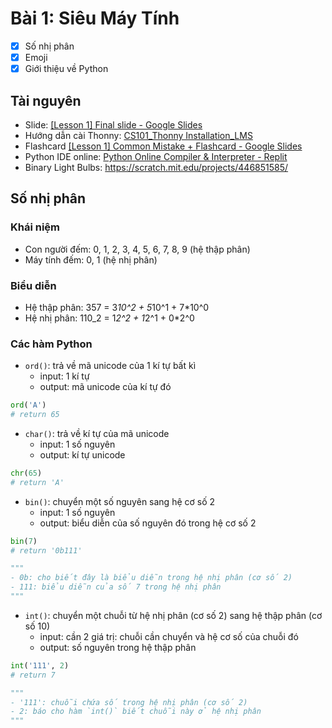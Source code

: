 # Bài 1: Siêu Máy Tính
- [x] Số nhị phân
- [x] Emoji
- [x] Giới thiệu về Python

## Tài nguyên

- Slide: [[Lesson 1] Final slide - Google Slides](https://docs.google.com/presentation/d/e/2PACX-1vSwCVVx54yw5HrxqYj_-6y70_fqsqqa385gr_fFpH09dbnjx10i2eqoMtMBZrhFItXb8U6pDytEzYgr/embed?start=false&loop=false&delayms=3000&slide=id.p)
- Hướng dẫn cài Thonny: [CS101_Thonny Installation_LMS](https://docs.google.com/document/d/e/2PACX-1vShSM83TtpgfeImrq5u6O9ZImebCfVi92YapPaVdkBRJyXpzjUAWN-R4gct1tQlhS1CVDn0fOSpeAlm/pub?embedded=false)
- Flashcard [[Lesson 1] Common Mistake + Flashcard - Google Slides](https://docs.google.com/presentation/d/e/2PACX-1vTJqkJPXThCRTVx3JtgthdF0F8XR01SpqWjllIlUSh3o48Gt7vrFY8DCtX6twJFpHzdlgjy_INS9q6u/embed?start=false&slide=id.gb2c15e966d_0_0)
- Python IDE online: [Python Online Compiler & Interpreter - Replit](https://replit.com/languages/python3)
- Binary Light Bulbs: https://scratch.mit.edu/projects/446851585/

## Số nhị phân

### Khái niệm
- Con người đếm: 0, 1, 2, 3, 4, 5, 6, 7, 8, 9 (hệ thập phân)
- Máy tính đếm: 0, 1 (hệ nhị phân)

### Biểu diễn
- Hệ thập phân: 357 = 3*10^2  +  5*10^1 + 7*10^0
- Hệ nhị phân: 110_2 = 1*2^2 + 1*2^1 + 0*2^0

### Các hàm Python

- `ord()`: trả về mã unicode của 1 kí tự bất kì
	- input: 1 kí tự
	- output: mã unicode của kí tự đó
```Python
ord('A')
# return 65
```

- `char()`: trả về kí tự của mã unicode
	- input: 1 số nguyên
	- output: kí tự unicode
```Python
chr(65)
# return 'A'
```

- `bin()`: chuyển một số nguyên sang hệ cơ số 2
	- input: 1 số nguyên
	- output: biểu diễn của số nguyên đó trong hệ cơ số 2
```Python
bin(7)
# return '0b111'

"""
- 0b: cho biết đây là biểu diễn trong hệ nhị phân (cơ số 2)
- 111: biểu diễn của số 7 trong hệ nhị phân
"""
```

- `int()`: chuyển một chuỗi từ hệ nhị phân (cơ số 2) sang hệ thập phân (cơ số 10)
	- input: cần 2 giá trị: chuỗi cần chuyển và hệ cơ số của chuỗi đó
	- output: số nguyên trong hệ thập phân
```Python
int('111', 2)
# return 7

"""
- '111': chuỗi chứa số trong hệ nhị phân (cơ số 2)
- 2: báo cho hàm `int()` biết chuỗi này ở hệ nhị phân
"""
```